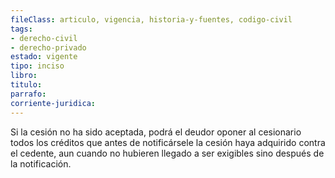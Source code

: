 ```yaml
---
fileClass: articulo, vigencia, historia-y-fuentes, codigo-civil
tags:
- derecho-civil
- derecho-privado
estado: vigente
tipo: inciso
libro:
titulo:
parrafo:
corriente-juridica:
---
```

Si la cesión no ha sido aceptada, podrá el deudor oponer al cesionario todos los créditos que antes de notificársele la cesión haya adquirido contra el cedente, aun cuando no hubieren llegado a ser exigibles sino después de la notificación.